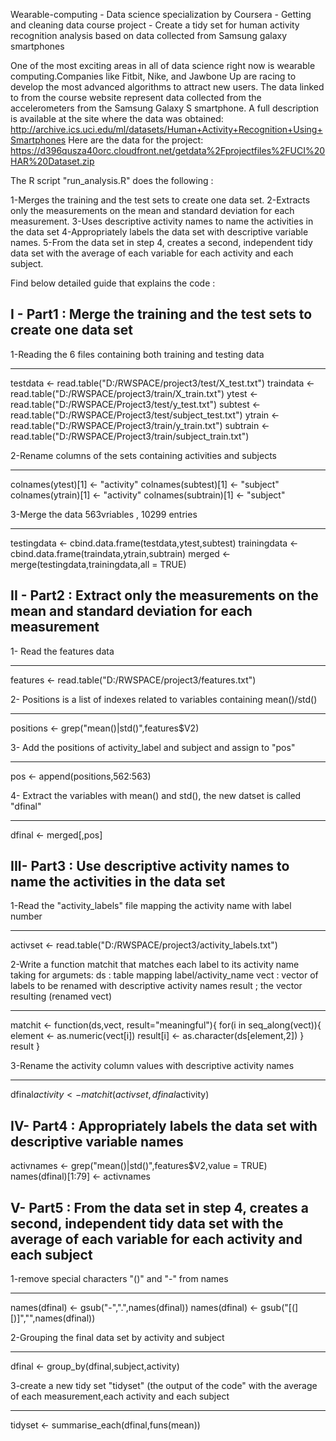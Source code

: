 Wearable-computing - Data science specialization by Coursera - Getting and cleaning data course project - Create a tidy set for human activity recognition analysis based on data collected from Samsung galaxy smartphones  

One of the most exciting areas in all of data science right now is wearable computing.Companies like Fitbit, Nike, and Jawbone Up are racing to develop the most advanced algorithms to attract new users. The data linked to from the course website represent data collected from the accelerometers from the Samsung Galaxy S smartphone. A full description is available at the site where the data was obtained:
http://archive.ics.uci.edu/ml/datasets/Human+Activity+Recognition+Using+Smartphones
Here are the data for the project:
https://d396qusza40orc.cloudfront.net/getdata%2Fprojectfiles%2FUCI%20HAR%20Dataset.zip

The R script "run_analysis.R" does the following :

1-Merges the training and the test sets to create one data set.
2-Extracts only the measurements on the mean and standard deviation for each measurement.
3-Uses descriptive activity names to name the activities in the data set
4-Appropriately labels the data set with descriptive variable names.
5-From the data set in step 4, creates a second, independent tidy data set with the average of each variable for each activity and each subject.

Find below detailed guide that explains the code :

I - Part1 : Merge the training and the test sets to create one data set
-----------------------------------------------------------------------

1-Reading the 6 files containing both training and testing data
***************************************************************

testdata <- read.table("D:/RWSPACE/project3/test/X_test.txt")
traindata <- read.table("D:/RWSPACE/project3/train/X_train.txt")
ytest <- read.table("D:/RWSPACE/Project3/test/y_test.txt")
subtest <- read.table("D:/RWSPACE/Project3/test/subject_test.txt")
ytrain <- read.table("D:/RWSPACE/Project3/train/y_train.txt")
subtrain <- read.table("D:/RWSPACE/Project3/train/subject_train.txt")

2-Rename columns of the sets containing activities and subjects
***************************************************************

colnames(ytest)[1] <- "activity"
colnames(subtest)[1] <- "subject"
colnames(ytrain)[1] <- "activity"
colnames(subtrain)[1] <- "subject"


3-Merge the data 563vriables , 10299 entries
********************************************

testingdata <- cbind.data.frame(testdata,ytest,subtest)
trainingdata <- cbind.data.frame(traindata,ytrain,subtrain)
merged <- merge(testingdata,trainingdata,all = TRUE)



II - Part2 : Extract only the measurements on the mean and standard deviation for each measurement
--------------------------------------------------------------------------------------------------

1- Read the features data
*************************

features <- read.table("D:/RWSPACE/project3/features.txt")

2- Positions is a list of indexes related to variables containing mean()/std()
******************************************************************************

positions <- grep("mean()|std()",features$V2)


3- Add the positions of activity_label and subject and assign to "pos"
*********************************************************************

pos <- append(positions,562:563)


4- Extract the variables with mean() and std(), the new datset is called "dfinal"
*********************************************************************************

dfinal <- merged[,pos]


III- Part3 : Use descriptive activity names to name the activities in the data set
----------------------------------------------------------------------------------

1-Read the "activity_labels" file mapping the activity name with label number
*****************************************************************************

activset <- read.table("D:/RWSPACE/project3/activity_labels.txt")


2-Write a function matchit that matches each label to its activity name taking for argumets:
ds : table mapping label/activity_name
vect : vector of labels to be renamed with descriptive activity names
result ; the vector resulting (renamed vect)
********************************************************************************************

matchit <- function(ds,vect, result="meaningful"){
      for(i in seq_along(vect)){
            element <- as.numeric(vect[i])
            result[i] <- as.character(ds[element,2])
      }
      result
}


3-Rename the activity column values with descriptive activity names
*******************************************************************

dfinal$activity <- matchit(activset,dfinal$activity)


IV- Part4 : Appropriately labels the data set with descriptive variable names
-----------------------------------------------------------------------------

activnames <- grep("mean()|std()",features$V2,value = TRUE)
names(dfinal)[1:79] <- activnames


V- Part5 : From the data set in step 4, creates a second, independent tidy data set with the average of each variable for each activity and each subject
---------------------------------------------------------------------------------------------------------------------------------------------------------

1-remove special characters "()" and "-" from names
***************************************************

names(dfinal) <- gsub("-",".",names(dfinal))
names(dfinal) <- gsub("[(][)]","",names(dfinal))


2-Grouping the final data set by activity and subject
*****************************************************

dfinal <- group_by(dfinal,subject,activity)

3-create a new tidy set "tidyset" (the output of the code" with the average of each measurement,each activity and each subject
******************************************************************************************************************************

tidyset <- summarise_each(dfinal,funs(mean))

